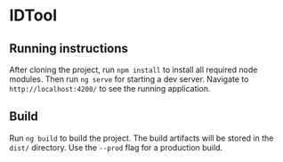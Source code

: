 # IDTool

## Running instructions

After cloning the project, run `npm install` to install all required node modules. Then run `ng serve` for starting a dev server. Navigate to `http://localhost:4200/` to see the running application.

## Build

Run `ng build` to build the project. The build artifacts will be stored in the `dist/` directory. Use the `--prod` flag for a production build.
